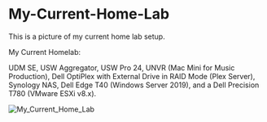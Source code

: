 # My-Current-Home-Lab

This is a picture of my current home lab setup.

My Current Homelab:

UDM SE, USW Aggregator, USW Pro 24, UNVR (Mac Mini for Music Production), Dell OptiPlex with External Drive in RAID Mode (Plex Server), Synology NAS, Dell Edge T40 (Windows Server 2019), and a Dell Precision T780 (VMware ESXi v8.x).

![My_Current_Home_Lab](https://github.com/user-attachments/assets/f28ff41c-d8eb-4e2a-bcd3-6f5a7d7f1626)
